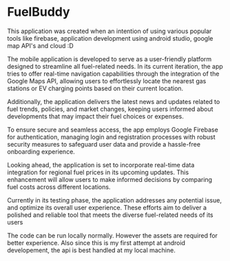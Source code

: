 # FuelBuddy

This application was created when an intention of using various popular tools like firebase, application development using android studio, google map API's and cloud :D

The mobile application is developed to serve as a user-friendly platform designed to streamline all fuel-related needs. In its current iteration, the app tries to offer real-time navigation capabilities through the integration of the Google Maps API, allowing users to effortlessly locate the nearest gas stations or EV charging points based on their current location. 

Additionally, the application delivers the latest news and updates related to fuel trends, policies, and market changes, keeping users informed about developments that may impact their fuel choices or expenses. 

To ensure secure and seamless access, the app employs Google Firebase for authentication, managing login and registration processes with robust security measures to safeguard user data and provide a hassle-free onboarding experience.

Looking ahead, the application is set to incorporate real-time data integration for regional fuel prices in its upcoming updates. This enhancement will allow users to make informed decisions by comparing fuel costs across different locations. 

Currently in its testing phase, the application addresses any potential issue, and optimize its overall user experience. These efforts aim to deliver a polished and reliable tool that meets the diverse fuel-related needs of its users




The code can be run locally normally. However the assets are required for better experience.
Also since this is my first attempt at android developement, the api is best handled at my local machine.
